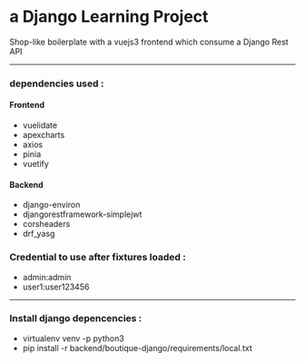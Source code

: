 # a Django Learning Project
  
Shop-like boilerplate with a vuejs3 frontend which consume a Django Rest API
 
  ---

### dependencies used : 

#### Frontend 
- vuelidate
- apexcharts
- axios
- pinia
- vuetify

#### Backend 
- django-environ
- djangorestframework-simplejwt
- corsheaders
- drf_yasg

### Credential to use after fixtures loaded :


- admin:admin
- user1:user123456
----
### Install django depencencies :

- virtualenv venv -p python3
- pip install -r backend/boutique-django/requirements/local.txt

